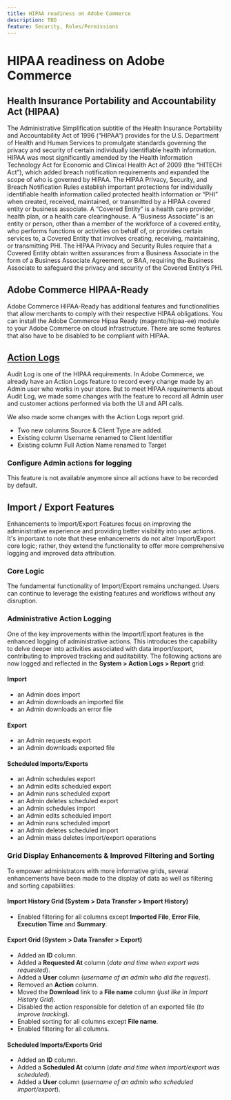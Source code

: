```yaml
---
title: HIPAA readiness on Adobe Commerce
description: TBD
feature: Security, Roles/Permissions
---
```


# HIPAA readiness on Adobe Commerce

## Health Insurance Portability and Accountability Act (HIPAA)

The Administrative Simplification subtitle of the Health Insurance Portability and Accountability Act of 1996 (“HIPAA”) provides for the U.S. Department of Health and Human Services to promulgate standards governing the privacy and security of certain individually identifiable health information.  HIPAA was most significantly amended by the Health Information Technology Act for Economic and Clinical Health Act of 2009 (the “HITECH Act”), which added breach notification requirements and expanded the scope of who is governed by HIPAA.  The HIPAA Privacy, Security, and Breach Notification Rules establish important protections for individually identifiable health information called protected health information or “PHI” when created, received, maintained, or transmitted by a HIPAA covered entity or business associate.  A “Covered Entity” is a health care provider, health plan, or a health care clearinghouse.  A “Business Associate” is an entity or person, other than a member of the workforce of a covered entity, who performs functions or activities on behalf of, or provides certain services to, a Covered Entity that involves creating, receiving, maintaining, or transmitting PHI.
The HIPAA Privacy and Security Rules require that a Covered Entity obtain written assurances from a Business Associate in the form of a Business Associate Agreement, or BAA, requiring the Business Associate to safeguard the privacy and security of the Covered Entity’s PHI.

## Adobe Commerce HIPAA-Ready

Adobe Commerce HIPAA-Ready has additional features and functionalities that allow merchants to comply with their respective HIPAA obligations. You can install the Adobe Commerce Hipaa Ready (magento/hipaa-ee) module to your Adobe Commerce on cloud infrastructure. There are some features that also have to be disabled to be compliant with HIPAA.

## [Action Logs](https://experienceleague.adobe.com/docs/commerce-admin/systems/action-logs/action-log.html?lang=en)

Audit Log is one of the HIPAA requirements. In Adobe Commerce, we already have an Action Logs feature to record every change made by an Admin user who works in your store. But to meet HIPAA requirements about Audit Log, we made some changes with the feature to record all Admin user and customer actions performed via both the UI and API calls.

We also made some changes with the Action Logs report grid.
- Two new columns Source & Client Type are added.
- Existing column Username renamed to Client Identifier
- Existing column Full Action Name renamed to Target

### Configure Admin actions for logging

This feature is not available anymore since all actions have to be recorded by default.

## Import / Export Features

Enhancements to Import/Export Features focus on improving the administrative experience and providing better visibility into user actions. It's important to note that these enhancements do not alter Import/Export core logic; rather, they extend the functionality to offer more comprehensive logging and improved data attribution.

### Core Logic

The fundamental functionality of Import/Export remains unchanged. Users can continue to leverage the existing features and workflows without any disruption.

### Administrative Action Logging

One of the key improvements within the Import/Export features is the enhanced logging of administrative actions. This introduces the capability to delve deeper into activities associated with data import/export, contributing to improved tracking and auditability. The following actions are now logged and reflected in the **System > Action Logs > Report** grid:

#### Import

- an Admin does import
- an Admin downloads an imported file
- an Admin downloads an error file

#### Export

- an Admin requests export
- an Admin downloads exported file

#### Scheduled Imports/Exports

- an Admin schedules export
- an Admin edits scheduled export
- an Admin runs scheduled export
- an Admin deletes scheduled export
- an Admin schedules import
- an Admin edits scheduled import
- an Admin runs scheduled import
- an Admin deletes scheduled import
- an Admin mass deletes import/export operations

### Grid Display Enhancements & Improved Filtering and Sorting

To empower administrators with more informative grids, several enhancements have been made to the display of data as well as filtering and sorting capabilities:

#### Import History Grid (System > Data Transfer > Import History)

- Enabled filtering for all columns except **Imported File**, **Error File**, **Execution Time** and **Summary**.

#### Export Grid (System > Data Transfer > Export)

- Added an **ID** column.
- Added a **Requested At** column (_date and time when export was requested_).
- Added a **User** column (_username of an admin who did the request_).
- Removed an **Action** column.
- Moved the **Download** link to a **File name** column (_just like in Import History Grid_).
- Disabled the action responsible for deletion of an exported file (_to improve tracking_).
- Enabled sorting for all columns except **File name**.
- Enabled filtering for all columns.

#### Scheduled Imports/Exports Grid

- Added an **ID** column.
- Added a **Scheduled At** column (_date and time when import/export was scheduled_).
- Added a **User** column (_username of an admin who scheduled import/export_).